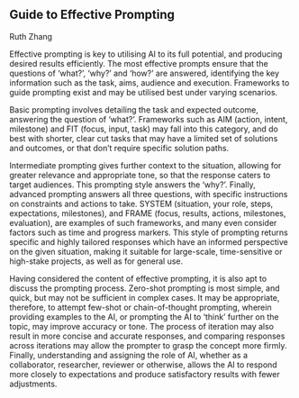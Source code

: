 ## Guide to Effective Prompting
Ruth Zhang

Effective prompting is key to utilising AI to its full potential, and producing desired results efficiently. The most effective prompts ensure that the questions of ‘what?’, ‘why?’ and ‘how?’ are answered, identifying the key information such as the task, aims, audience and execution. Frameworks to guide prompting exist and may be utilised best under varying scenarios.

Basic prompting involves detailing the task and expected outcome, answering the question of ‘what?’. Frameworks such as AIM (action, intent, milestone) and  FIT (focus, input, task) may fall into this category, and do best with shorter, clear cut tasks that may have a limited set of solutions and outcomes, or that don’t require specific solution paths.

Intermediate prompting gives further context to the situation, allowing for greater relevance and appropriate tone, so that the response caters to target audiences. This prompting style answers the ‘why?’. Finally, advanced prompting answers all three questions, with specific instructions on constraints and actions to take. SYSTEM (situation, your role, steps, expectations, milestones), and FRAME (focus, results, actions, milestones, evaluation), are examples of such frameworks, and many even consider factors such as time and progress markers. This style of prompting returns specific and highly tailored responses which have an informed perspective on the given situation, making it suitable for large-scale, time-sensitive or high-stake projects, as well as for general use.

Having considered the content of effective prompting, it is also apt to discuss the prompting process. Zero-shot prompting is most simple, and quick, but may not be sufficient in complex cases. It may be appropriate, therefore, to attempt few-shot or chain-of-thought prompting, wherein providing examples to the AI, or prompting the AI to ‘think’ further on the topic, may improve accuracy or tone. The process of iteration may also result in more concise and accurate responses, and comparing responses across iterations may allow the prompter to grasp the concept more firmly. Finally, understanding and assigning the role of AI, whether as a collaborator, researcher, reviewer or otherwise, allows the AI to respond more closely to expectations and produce satisfactory results with fewer adjustments.


